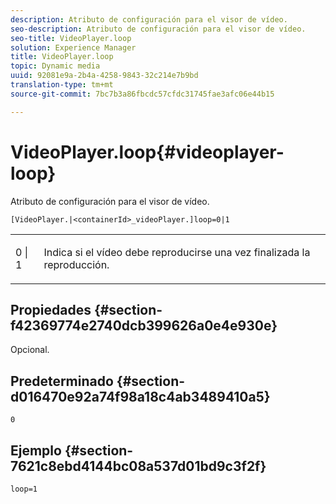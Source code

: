 ```yaml
---
description: Atributo de configuración para el visor de vídeo.
seo-description: Atributo de configuración para el visor de vídeo.
seo-title: VideoPlayer.loop
solution: Experience Manager
title: VideoPlayer.loop
topic: Dynamic media
uuid: 92081e9a-2b4a-4258-9843-32c214e7b9bd
translation-type: tm+mt
source-git-commit: 7bc7b3a86fbcdc57cfdc31745fae3afc06e44b15

---
```



# VideoPlayer.loop{#videoplayer-loop}

Atributo de configuración para el visor de vídeo.

`[VideoPlayer.|<containerId>_videoPlayer.]loop=0|1`

<table id="table_C616483932C2482CA9794DDD7313FD7C"> 
 <tbody> 
  <tr> 
   <td colname="col1"> <p> <span class="codeph"> 0 | 1 </span> </p> </td> 
   <td colname="col2"> <p> Indica si el vídeo debe reproducirse una vez finalizada la reproducción. </p> </td> 
  </tr> 
 </tbody> 
</table>

## Propiedades {#section-f42369774e2740dcb399626a0e4e930e}

Opcional.

## Predeterminado {#section-d016470e92a74f98a18c4ab3489410a5}

`0`

## Ejemplo {#section-7621c8ebd4144bc08a537d01bd9c3f2f}

```
loop=1
```

